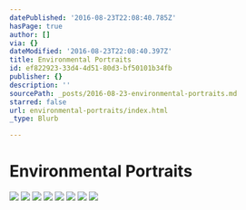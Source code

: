 ```yaml
---
datePublished: '2016-08-23T22:08:40.785Z'
hasPage: true
author: []
via: {}
dateModified: '2016-08-23T22:08:40.397Z'
title: Environmental Portraits
id: ef822923-33d4-4d51-80d3-bf50101b34fb
publisher: {}
description: ''
sourcePath: _posts/2016-08-23-environmental-portraits.md
starred: false
url: environmental-portraits/index.html
_type: Blurb

---
```

# Environmental Portraits
![](https://the-grid-user-content.s3-us-west-2.amazonaws.com/9f8d270e-2af6-40e5-983f-fa1edaf9b751.jpg)
![](https://the-grid-user-content.s3-us-west-2.amazonaws.com/ced36ecc-f7b1-4869-a45c-62b8b93586fe.jpg)
![](https://the-grid-user-content.s3-us-west-2.amazonaws.com/0f54ac39-a2c9-424b-a581-60a9172ea031.jpg)
![](https://the-grid-user-content.s3-us-west-2.amazonaws.com/d5d5c44a-3977-4cc4-9080-21a3ecf0062f.jpg)
![](https://the-grid-user-content.s3-us-west-2.amazonaws.com/c7cd9e25-834a-4606-a211-afb7b7d8fb41.jpg)
![](https://the-grid-user-content.s3-us-west-2.amazonaws.com/acbea32a-f2d6-4c4a-a745-c2bef883d647.jpg)
![](https://the-grid-user-content.s3-us-west-2.amazonaws.com/18c8f460-3eab-4e34-9b8e-d3310aa077ac.jpg)
![](https://the-grid-user-content.s3-us-west-2.amazonaws.com/147adcd5-82c8-4e47-9017-d5348f7ae2b1.jpg)